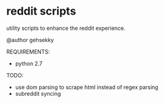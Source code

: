 # reddit scripts

utility scripts to enhance the reddit experience.

@author gehsekky

REQUIREMENTS:
* python 2.7

TODO:
* use dom parsing to scrape html instead of regex parsing
* subreddit syncing

